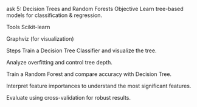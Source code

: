 ask 5: Decision Trees and Random Forests
Objective
Learn tree-based models for classification & regression.

Tools
Scikit-learn

Graphviz (for visualization)

Steps
Train a Decision Tree Classifier and visualize the tree.

Analyze overfitting and control tree depth.

Train a Random Forest and compare accuracy with Decision Tree.

Interpret feature importances to understand the most significant features.

Evaluate using cross-validation for robust results.
